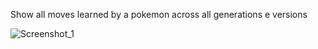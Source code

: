 Show all moves learned by a pokemon across all generations e versions

![Screenshot_1](https://user-images.githubusercontent.com/61874572/181120710-26c40e8e-213d-43d8-a054-bfc71f386c49.png)
